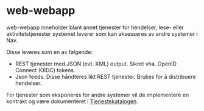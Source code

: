 # web-webapp

web-webapp inneholder blant annet tjenester for hendelser, lese- eller aktivitetstjenester systemet leverer som kan aksesseres av andre systemer i Nav.

Disse leveres som  en av følgende:
* REST tjenester med JSON (evt. XML) output.  Sikret vha. OpenID Connect (OIDC) tokens.
* Json feeds.  Disse håndteres likt REST tjenester.  Brukes for å distribuere hendelser.

For tjenester som eksponeres for andre systemer vil de implementere en kontrakt og være dokumenteret i [Tjenestekatalogen](https://confluence.adeo.no/display/SDFS/Tjenestekatalog).

